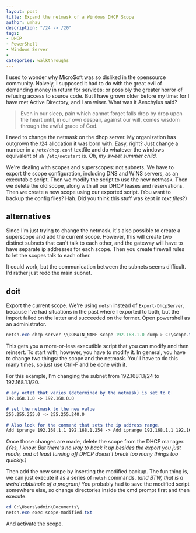 ```yaml
---
layout: post
title: Expand the netmask of a Windows DHCP Scope
author: umhau
description: "/24 -> /20"
tags: 
- DHCP
- PowerShell
- Windows Server
- 
categories: walkthroughs
---
```


I used to wonder why Micro$oft was so disliked in the opensource community. Naively, I supposed it had to do with the great evil of demanding money in return for services; or possibly the greater horror of refusing access to source code. But I have grown older before my time: for I have met Active Directory, and I am wiser.  What was it Aeschylus said? 

> Even in our sleep, pain which cannot forget falls drop by drop upon the heart until, in our own despair, against our will, comes wisdom through the awful grace of God.

I need to change the netmask on the dhcp server. My organization has outgrown the /24 allocation it was born with. Easy, right? Just change a number in a `/etc/dhcp.conf` textfile and do whatever the windows equivalent of `sh /etc/netstart` is. _Oh, my sweet summer child._

We're dealing with scopes and superscopes: not subnets. We have to export the scope configuration, including DNS and WINS servers, as an executable script. Then we modify the script to use the new netmask. Then we delete the old scope, along with all our DHCP leases and reservations. Then we create a new scope using our exported script.  (You want to backup the config files? Hah. Did you think this stuff was kept in _text files_?)

alternatives
------------

Since I'm just trying to change the netmask, it's also possible to create a superscope and add the current scope. However, this will create two distinct subnets that can't talk to each other, and the gateway will have to have separate ip addresses for each scope. Then you create firewall rules to let the scopes talk to each other. 

It could work, but the communication between the subnets seems difficult. I'd rather just redo the main subnet.

doit
----

Export the current scope. We're using `netsh` instead of `Export-DhcpServer`, because I've had situations in the past where I exported to both, but the import failed on the latter and succeeded on the former. Open powershell as an administrator.

```PowerShell
netsh.exe dhcp server \\DOMAIN_NAME scope 192.168.1.0 dump > C:\scope.txt
```

This gets you a more-or-less executible script that you can modify and then reinsert. To start with, however, you have to modify it.  In general, you have to change two things: the scope and the netmask. You'll have to do this many times, so just use Ctrl-F and be done with it.

For this example, I'm changing the subnet from 192.168.1.1/24 to 192.168.1.1/20.  

```md
# any octet that varies (determined by the netmask) is set to 0
192.168.1.0 -> 192.168.0.0

# set the netmask to the new value
255.255.255.0 -> 255.255.240.0

# Also look for the command that sets the ip address range.
Add iprange 192.168.1.1 192.168.1.254 -> Add iprange 192.168.1.1 192.168.15.254
```

Once those changes are made, delete the scope from the DHCP manager. _(Yes, I know. But there's no way to back it up besides the export you just made, and at least turning off DHCP doesn't break too many things too quickly.)_  

Then add the new scope by inserting the modified backup. The fun thing is, we can just execute it as a series of `netsh` commands. _(and BTW, that is a weird rabbithole of a program)_  You probably had to save the modified script somewhere else, so change directories inside the cmd prompt first and then execute.

```PowerShell
cd C:\Users\admin\Documents\
netsh.exe exec scope-modified.txt
```

And activate the scope.